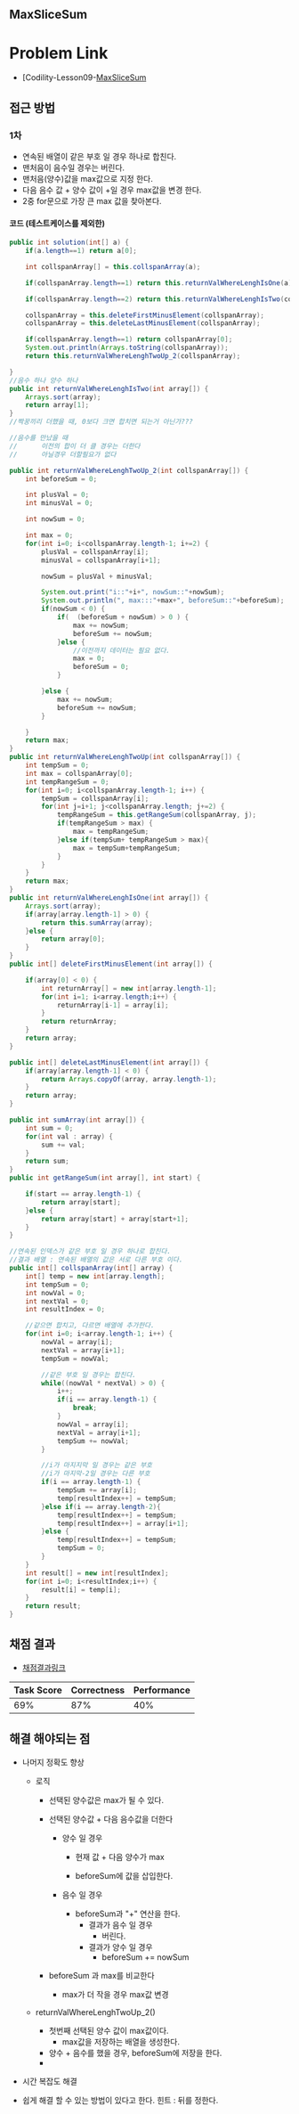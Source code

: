 ## MaxSliceSum
# Problem Link
- [Codility-Lesson09-[MaxSliceSum](https://app.codility.com/programmers/lessons/9-maximum_slice_problem/max_slice_sum/)
 ## 접근 방법
### 1차
- 연속된 배열이 같은 부호 일 경우 하나로 합친다.
- 맨처음이 음수일 경우는 버린다.
- 맨처음(양수)값을 max값으로 지정 한다.
- 다음 음수 값 + 양수 값이 +일 경우 max값을 변경 한다.
- 2중 for문으로 가장 큰 max 값을 찾아본다.
 #### 코드 (테스트케이스를 제외한)
```java
public int solution(int[] a) {
    if(a.length==1) return a[0];

    int collspanArray[] = this.collspanArray(a);

    if(collspanArray.length==1) return this.returnValWhereLenghIsOne(a);

    if(collspanArray.length==2) return this.returnValWhereLenghIsTwo(collspanArray);

    collspanArray = this.deleteFirstMinusElement(collspanArray);
    collspanArray = this.deleteLastMinusElement(collspanArray);

    if(collspanArray.length==1) return collspanArray[0];
    System.out.println(Arrays.toString(collspanArray));
    return this.returnValWhereLenghTwoUp_2(collspanArray);

}
//음수 하나 양수 하나
public int returnValWhereLenghIsTwo(int array[]) {
    Arrays.sort(array);
    return array[1];
}
//짝꿍끼리 더했을 때, 0보다 크면 합치면 되는거 아닌가???

//음수를 만났을 때
//		이전의 합이 더 클 경우는 더한다
//		아닐경우 더할필요가 없다

public int returnValWhereLenghTwoUp_2(int collspanArray[]) {
    int beforeSum = 0;

    int plusVal = 0;
    int minusVal = 0;

    int nowSum = 0;

    int max = 0;
    for(int i=0; i<collspanArray.length-1; i+=2) {
        plusVal = collspanArray[i];
        minusVal = collspanArray[i+1];

        nowSum = plusVal + minusVal;

        System.out.print("i::"+i+", nowSum::"+nowSum);
        System.out.println(", max:::"+max+", beforeSum::"+beforeSum);
        if(nowSum < 0) {
            if(  (beforeSum + nowSum) > 0 ) {
                max += nowSum;
                beforeSum += nowSum;
            }else {
                //이전까지 데이터는 필요 없다.
                max = 0;
                beforeSum = 0;
            }

        }else {
            max += nowSum;
            beforeSum += nowSum;
        }

    }
    return max;
}
public int returnValWhereLenghTwoUp(int collspanArray[]) {
    int tempSum = 0;
    int max = collspanArray[0];
    int tempRangeSum = 0;
    for(int i=0; i<collspanArray.length-1; i++) {
        tempSum = collspanArray[i];
        for(int j=i+1; j<collspanArray.length; j+=2) {
            tempRangeSum = this.getRangeSum(collspanArray, j);
            if(tempRangeSum > max) {
                max = tempRangeSum;
            }else if(tempSum+ tempRangeSum > max){
                max = tempSum+tempRangeSum;
            }
        }
    }
    return max;
}
public int returnValWhereLenghIsOne(int array[]) {
    Arrays.sort(array);
    if(array[array.length-1] > 0) {
        return this.sumArray(array);
    }else {
        return array[0];
    }
}
public int[] deleteFirstMinusElement(int array[]) {

    if(array[0] < 0) {
        int returnArray[] = new int[array.length-1];
        for(int i=1; i<array.length;i++) {
            returnArray[i-1] = array[i];
        }
        return returnArray;
    }
    return array;
}

public int[] deleteLastMinusElement(int array[]) {
    if(array[array.length-1] < 0) {
        return Arrays.copyOf(array, array.length-1);
    }
    return array;
}

public int sumArray(int array[]) {
    int sum = 0;
    for(int val : array) {
        sum += val;
    }
    return sum;
}
public int getRangeSum(int array[], int start) {

    if(start == array.length-1) {
        return array[start];
    }else {
        return array[start] + array[start+1];
    }
}

//연속된 인덱스가 같은 부호 일 경우 하나로 합친다.
//결과 배열 : 연속된 배열의 값은 서로 다른 부호 이다.
public int[] collspanArray(int[] array) {
    int[] temp = new int[array.length];
    int tempSum = 0;
    int nowVal = 0;
    int nextVal = 0;
    int resultIndex = 0;

    //같으면 합치고, 다르면 배열에 추가한다.
    for(int i=0; i<array.length-1; i++) {
        nowVal = array[i];
        nextVal = array[i+1];
        tempSum = nowVal;

        //같은 부호 일 경우는 합친다.
        while((nowVal * nextVal) > 0) {
            i++;
            if(i == array.length-1) {
                break;
            }
            nowVal = array[i];
            nextVal = array[i+1];
            tempSum += nowVal;
        }

        //i가 마지지막 일 경우는 같은 부호
        //i가 마지막-2일 경우는 다른 부호
        if(i == array.length-1) {
            tempSum += array[i];
            temp[resultIndex++] = tempSum;
        }else if(i == array.length-2){
            temp[resultIndex++] = tempSum;
            temp[resultIndex++] = array[i+1];
        }else {
            temp[resultIndex++] = tempSum;
            tempSum = 0;
        }
    }
    int result[] = new int[resultIndex];
    for(int i=0; i<resultIndex;i++) {
        result[i] = temp[i];
    }
    return result;
}
```
 ## 채점 결과
- [채점결과링크](https://app.codility.com/demo/results/trainingG7EP8X-47U/?showingAll=1)

| Task Score | Correctness | Performance |
| ---------- | ----------- | ----------- |
| 69%        | 87%         | 40%         |

## 해결 해야되는 점

* 나머지 정확도 향상	

  * 로직

    * 선택된 양수값은 max가 될 수 있다.

    * 선택된 양수값 + 다음 음수값을 더한다

      * 양수 일 경우

        * 현재 값 + 다음 양수가 max

        * beforeSum에 값을 삽입한다.

      * 음수 일 경우

        * beforeSum과 "+" 연산을 한다.
          * 결과가 음수 일 경우
            * 버린다.
          * 결과가 양수 일 경우
            * beforeSum += nowSum

    * beforeSum 과 max를 비교한다

      * max가 더  작을 경우 max값 변경

  * returnValWhereLenghTwoUp_2()

    * 첫번째 선택된 양수 값이 max값이다.
      * max값을 저장하는 배열을 생성한다.
    * 양수 + 음수를 했을 경우, beforeSum에 저장을 한다.
    * 
* 시간 복잡도 해결
* 쉽게 해결 할 수 있는 방법이 있다고 한다. 힌트 : 뒤를 정한다.
